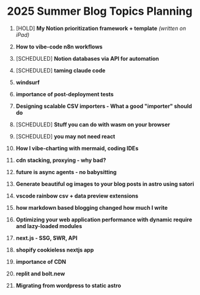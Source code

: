 # 2025 Summer Blog Topics Planning

1. [HOLD] **My Notion prioritization framework + template** *(written on iPad)*

2. **How to vibe-code n8n workflows**

3. [SCHEDULED] **Notion databases via API for automation**

4. [SCHEDULED] **taming claude code**

5. **windsurf**

6. **importance of post-deployment tests**

7. **Designing scalable CSV importers - What a good "importer" should do**

8. [SCHEDULED] **Stuff you can do with wasm on your browser**

9. [SCHEDULED] **you may not need react**

10. **How I vibe-charting with mermaid, coding IDEs**

11. **cdn stacking, proxying - why bad?**

12. **future is async agents - no babysitting**

13. **Generate beautiful og images to your blog posts in astro using satori**

14. **vscode rainbow csv + data preview extensions**

15. **how markdown based blogging changed how much I write**

16. **Optimizing your web application performance with dynamic require and lazy-loaded modules**

17. **next.js - SSG, SWR, API**

18. **shopify cookieless nextjs app**

19. **importance of CDN**

20. **replit and bolt.new**

21. **Migrating from wordpress to static astro**
